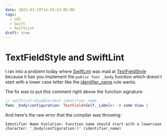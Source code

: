 ```yaml
---
date: 2022-03-10T14:34:53-05:00
tags: 
  - iOS
  - Swift
  - SwiftLint
draft: true
---
```


# TextFieldStyle and SwiftLint

I ran into a problem today where [SwiftLint](https://github.com/realm/SwiftLint) was mad at [TextFieldStyle](https://swiftontap.com/textfieldstyle) because it has you implement the `public func _body` function which doesn't start with a lower case letter like the [identifier_name](https://realm.github.io/SwiftLint/identifier_name.html) rule wants.

The fix was to put this comment right above the function signature:

```swift
// swiftlint:disable:next identifier_name
func _body(configuration: TextField<Self._Label>) -> some View {
```

And here's the raw error that the compiler was throwing:

```
Identifier Name Violation: Function name should start with a lowercase character: '_body(configuration:)' (identifier_name)
```

